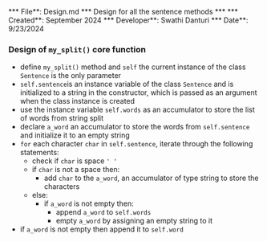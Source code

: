 *** File**: Design.md
*** Design for all the sentence methods ***
*** Created**: September 2024
*** Developer**: Swathi Danturi
*** Date**: 9/23/2024

### Design of `my_split()` core function
- define `my_split()` method and `self` the current instance of the class `Sentence` is the only parameter
- `self.sentence`is an instance variable of the class `Sentence` and is initialized to a string in the constructor, which is passed as an argument when the class instance is created
- use the instance variable `self.words` as an accumulator to store the list of words from string split
- declare `a_word` an accumulator to store the words from `self.sentence` and initialize it to an empty string
- `for` each character `char` in `self.sentence`, iterate through the following statements:
    - check if `char` is space `' '`
    - if `char` is not a space then:
        - add `char` to the `a_word`, an accumulator of type string to store the characters
    - else:
        - if `a_word` is not empty then:
            - append `a_word` to `self.words`
            - empty `a_word` by assigning an empty string to it
- if `a_word` is not empty then append it to `self.word`